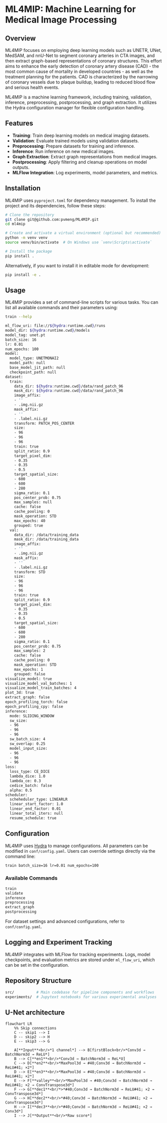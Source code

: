 # ML4MIP: Machine Learning for Medical Image Processing

## Overview
ML4MIP focuses on employing deep learning models such as UNETR, UNet, MedSAM, and nnU-Net to segment coronary arteries in CTA images, and then extract graph-based representations of coronary structures. This effort aims to enhance the early detection of coronary artery disease (CAD) - the most common cause of mortality in developed countries - as well as the treatment planning for the patients. CAD is characterized by the narrowing of coronary vessels due to plaque buildup, leading to reduced blood flow and serious health events.

ML4MIP is a machine learning framework, including training, validation, inference, preprocessing, postprocessing, and graph extraction. It utilizes the Hydra configuration manager for flexible configuration handling.

## Features
- **Training**: Train deep learning models on medical imaging datasets.
- **Validation**: Evaluate trained models using validation datasets.
- **Preprocessing**: Prepare datasets for training and inference.
- **Inference**: Run inference on new medical images.
- **Graph Extraction**: Extract graph representations from medical images.
- **Postprocessing**: Apply filtering and cleanup operations on model outputs.
- **MLFlow Integration**: Log experiments, model parameters, and metrics.

## Installation
ML4MIP uses `pyproject.toml` for dependency management. To install the project and its dependencies, follow these steps:

```bash
# Clone the repository
git clone git@github.com:pvmeng/ML4MIP.git
cd ml4mip

# Create and activate a virtual environment (optional but recommended)
python -m venv venv
source venv/bin/activate  # On Windows use `venv\Scripts\activate`

# Install the package
pip install .
```

Alternatively, if you want to install it in editable mode for development:

```bash
pip install -e .
```

## Usage
ML4MIP provides a set of command-line scripts for various tasks. You can list all available commands and their parameters using:

```bash
train --help

ml_flow_uri: file://${hydra:runtime.cwd}/runs
model_dir: ${hydra:runtime.cwd}/models
model_tag: unet.pt
batch_size: 16
lr: 0.01
num_epochs: 100
model:
  model_type: UNETMONAI2
  model_path: null
  base_model_jit_path: null
  checkpoint_path: null
dataset:
  train:
    data_dir: ${hydra:runtime.cwd}/data/rand_patch_96
    mask_dir: ${hydra:runtime.cwd}/data/rand_patch_96
    image_affix:
    - ''
    - .img.nii.gz
    mask_affix:
    - ''
    - .label.nii.gz
    transform: PATCH_POS_CENTER
    size:
    - 96
    - 96
    - 96
    train: true
    split_ratio: 0.9
    target_pixel_dim:
    - 0.35
    - 0.35
    - 0.5
    target_spatial_size:
    - 600
    - 600
    - 280
    sigma_ratio: 0.1
    pos_center_prob: 0.75
    max_samples: null
    cache: false
    cache_pooling: 0
    mask_operation: STD
    max_epochs: 40
    grouped: true
  val:
    data_dir: /data/training_data
    mask_dir: /data/training_data
    image_affix:
    - ''
    - .img.nii.gz
    mask_affix:
    - ''
    - .label.nii.gz
    transform: STD
    size:
    - 96
    - 96
    - 96
    train: true
    split_ratio: 0.9
    target_pixel_dim:
    - 0.35
    - 0.35
    - 0.5
    target_spatial_size:
    - 600
    - 600
    - 280
    sigma_ratio: 0.1
    pos_center_prob: 0.75
    max_samples: 2
    cache: false
    cache_pooling: 0
    mask_operation: STD
    max_epochs: 1
    grouped: false
visualize_model: true
visualize_model_val_batches: 1
visualize_model_train_batches: 4
plot_3d: true
extract_graph: false
epoch_profiling_torch: false
epoch_profiling_cpy: false
inference:
  mode: SLIDING_WINDOW
  sw_size:
  - 96
  - 96
  - 96
  sw_batch_size: 4
  sw_overlap: 0.25
  model_input_size:
  - 96
  - 96
  - 96
loss:
  loss_type: CE_DICE
  lambda_dice: 1.0
  lambda_ce: 0.3
  cedice_batch: false
  alpha: 0.5
scheduler:
  scheheduler_type: LINEARLR
  linear_start_factor: 1.0
  linear_end_factor: 0.01
  linear_total_iters: null
  resume_schedule: true
```

## Configuration
ML4MIP uses [Hydra](https://hydra.cc/) to manage configurations. All parameters can be modified in `conf/config.yaml`. Users can override settings directly via the command line:

```bash
train batch_size=16 lr=0.01 num_epochs=100
```

### Available Commands
```bash
train
validate
inference
preprocessing
extract_graph
postprocessing
```



For dataset settings and advanced configurations, refer to `conf/config.yaml`.

## Logging and Experiment Tracking
ML4MIP integrates with MLFlow for tracking experiments. Logs, model checkpoints, and evaluation metrics are stored under `ml_flow_uri`, which can be set in the configuration.

## Repository Structure

```bash
src/          # Main codebase for pipeline components and workflows  
experiments/  # Jupytext notebooks for various experimental analyses  

```

## U-Net architecture

```mermaid
flowchart LR
    %% Skip connections
    C -- skip1 --> I
    D -- skip2 --> H
    E -- skip3 --> G

    A[**Input**<br/>*1 channel*] --> B[firstBlock<br/>*Conv3d → BatchNorm3d → ReLU*]
    B --> C[**en1**<br/>*Conv3d → BatchNorm3d → ReL*U]
    C --> D[**en2**<br/>*MaxPool3d → #40;Conv3d → BatchNorm3d → ReLU#41; ×2*]
    D --> E[**en3**<br/>*MaxPool3d → #40;Conv3d → BatchNorm3d → ReLU#41; ×2*]
    E --> F[**valley**<br/>*MaxPool3d → #40;Conv3d → BatchNorm3d → ReLU#41; ×2 → ConvTranspose3d*]
    F --> G[**dec1**<br/*>*#40;Conv3d → BatchNorm3d → ReLU#41; ×2 → ConvTranspose3d*]
    G --> H[**dec2**<br/>*#40;Conv3d → BatchNorm3d → ReLU#41; ×2 → ConvTranspose3d*]
    H --> I[**dec3**<br/>*#40;Conv3d → BatchNorm3d → ReLU#41; ×2 → Conv3d*]
    I --> J[**Output**<br/>*Raw score*]
```
